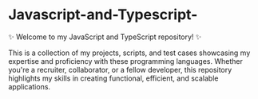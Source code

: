 # Javascript-and-Typescript-

✨ Welcome to my JavaScript and TypeScript repository! ✨

This is a collection of my projects, scripts, and test cases showcasing my expertise and proficiency with these programming languages. Whether you're a recruiter, collaborator, or a fellow developer, this repository highlights my skills in creating functional, efficient, and scalable applications.
